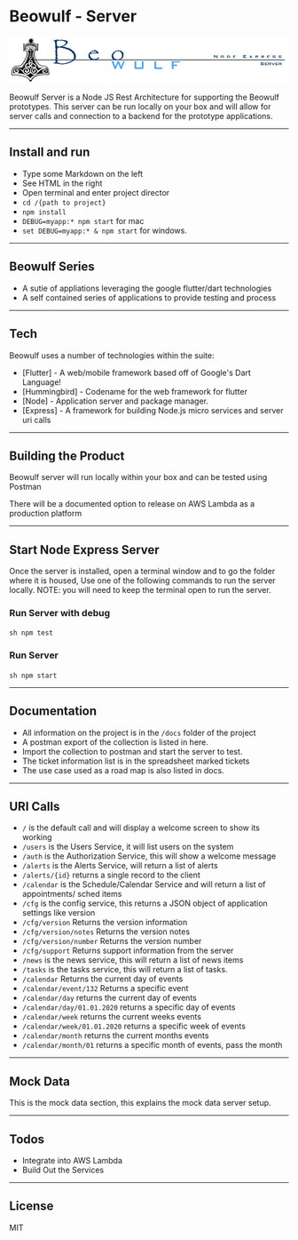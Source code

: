 # Beowulf - Server

[![N|Solid](https://github.com/raymondwbayly/beowulf-assets/blob/master/img/pub/beowulf-express-server-banner.png?raw=true)](https://github.com/raymondwbayly/beowulf-server)

Beowulf Server is a Node JS Rest Architecture for supporting the Beowulf prototypes. This server can be run locally on your box and will allow for server calls and connection to a backend for the prototype applications.

---

## Install and run

- Type some Markdown on the left
- See HTML in the right
- Open terminal and enter project director
- ```cd /{path to project}```
- ```npm install```
- ```DEBUG=myapp:* npm start``` for mac
- ```set DEBUG=myapp:* & npm start``` for windows.

---

## Beowulf Series

- A sutie of appliations leveraging the google flutter/dart technologies
- A self contained series of applications to provide testing and process

---

## Tech

Beowulf uses a number of technologies within the suite:

- [Flutter] - A web/mobile framework based off of Google's Dart Language!
- [Hummingbird] - Codename for the web framework for flutter
- [Node] - Application server and package manager.
- [Express] - A framework for building Node.js micro services and server uri calls

---

## Building the Product

Beowulf server will run locally within your box and can be tested using Postman

There will be a documented option to release on AWS Lambda as a production platform

---

## Start Node Express Server

Once the server is installed, open a terminal window and to go the folder where it is housed, Use one of the following commands to run the server locally. NOTE: you will need to keep the terminal open to run the server.

### Run Server with debug

```sh npm test```

### Run Server

```sh npm start```

---

## Documentation

- All information on the project is in the ```/docs``` folder of the project
- A postman export of the collection is listed in here.
- Import the collection to postman and start the server to test.
- The ticket information list is in the spreadsheet marked tickets
- The use case used as a road map is also listed in docs.

---

## URI Calls

- ```/``` is the default call and will display a welcome screen to show its working
- ```/users``` is the Users Service, it will list users on the system
- ```/auth``` is the Authorization Service, this will show a welcome message
- ```/alerts``` is the Alerts Service, will return a list of alerts
- ```/alerts/{id}``` returns a single record to the client
- ```/calendar``` is the Schedule/Calendar Service and will return a list of appointments/ sched items
- ```/cfg``` is the config service, this returns a JSON object of application settings like version
- ```/cfg/version``` Returns the version information
- ```/cfg/version/notes``` Returns the version notes
- ```/cfg/version/number``` Returns the version number
- ```/cfg/support``` Returns support information from the server
- ```/news``` is the news service, this will return a list of news items
- ```/tasks``` is the tasks service, this will return a list of tasks.
- ```/calendar``` Returns the current day of events
- ```/calendar/event/132``` Returns a specific event
- ```/calendar/day``` returns the current day of events
- ```/calendar/day/01.01.2020``` returns a specific day of events
- ```/calendar/week``` returns the current weeks events
- ```/calendar/week/01.01.2020``` returns a specific week of events
- ```/calendar/month``` returns the current months events
- ```/calendar/month/01``` returns a specific month of events, pass the month
---

## Mock Data

This is the mock data section, this explains the mock data server setup.

---

## Todos

- Integrate into AWS Lambda
- Build Out the Services

---

## License

MIT

